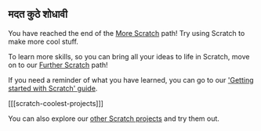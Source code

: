## मदत कुठे शोधावी

You have reached the end of the [More Scratch](https://projects.raspberrypi.org/en/pathways/more-scratch) path! Try using Scratch to make more cool stuff.

To learn more skills, so you can bring all your ideas to life in Scratch, move on to our [Further Scratch](https://projects.raspberrypi.org/en/pathways/further-scratch) path!

If you need a reminder of what you have learned, you can go to our ['Getting started with Scratch' guide](https://projects.raspberrypi.org/en/projects/getting-started-scratch).

[[[scratch-coolest-projects]]]

You can also explore our [other Scratch projects](https://projects.raspberrypi.org/en/projects?software%5B%5D=scratch&curriculum%5B%5D=%201) and try them out.

